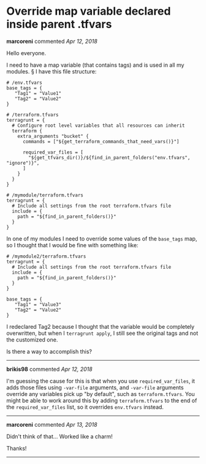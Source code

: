 # Override map variable declared inside parent .tfvars

**marcoreni** commented *Apr 12, 2018*

Hello everyone.

I need to have a map variable (that contains tags) and is used in all my modules. §
I have this file structure:
```hcl
# /env.tfvars
base_tags = {
   "Tag1" = "Value1"
   "Tag2" = "Value2"
}

# /terraform.tfvars
terragrunt = {
  # Configure root level variables that all resources can inherit
  terraform {
    extra_arguments "bucket" {
      commands = ["${get_terraform_commands_that_need_vars()}"]

      required_var_files = [
        "${get_tfvars_dir()}/${find_in_parent_folders("env.tfvars", "ignore")}",
      ]
    }
  }
}

# /mymodule/terraform.tfvars
terragrunt = {
  # Include all settings from the root terraform.tfvars file
  include = {
    path = "${find_in_parent_folders()}"
  }
}
```

In one of my modules I need to override some values of the `base_tags` map, so I thought that I would be fine with something like:
```hcl
# /mymodule2/terraform.tfvars
terragrunt = {
  # Include all settings from the root terraform.tfvars file
  include = {
    path = "${find_in_parent_folders()}"
  }
}

base_tags = {
   "Tag1" = "Value3"
   "Tag2" = "Value2"
}
```
I redeclared Tag2 because I thought that the variable would be completely overwritten, but when I `terragrunt apply`, I still see the original tags and not the customized one.

Is there a way to accomplish this?
<br />
***


**brikis98** commented *Apr 12, 2018*

I'm guessing the cause for this is that when you use `required_var_files`, it adds those files using  `-var-file` arguments, and `-var-file` arguments override any variables pick up "by default", such as `terraform.tfvars`. You might be able to work around this by adding `terraform.tfvars` to the end of the `required_var_files` list, so it overrides `env.tfvars` instead.
***

**marcoreni** commented *Apr 13, 2018*

Didn't think of that... Worked like a charm!

Thanks!
***

